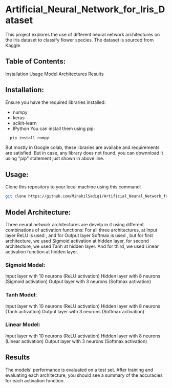 # Artificial_Neural_Network_for_Iris_Dataset
This project explores the use of different neural network architectures on the Iris dataset to classify flower species. The dataset is sourced from Kaggle.

## Table of Contents:
Installation
Usage
Model Architectures
Results

## Installation:
Ensure you have the required libraries installed:
* numpy
* keras
* scikit-learn
* IPython
You can install them using pip:
```bash
  pip install numpy
```
But mostly in Google colab, these libraries are availabe and requirements are satisfied. But in case, any library does not found, you can downnload it using "pip" statement just shown in above line.

## Usage:
Clone this repository to your local machine using this command: 
```bash
git clone https://github.com/MinahilSadiq1/Artificial_Neural_Network_for_Iris_Dataset.git
```

## Model Architecture:
Three neural network architectures are develp in it using different combinations of activation functions:
For all three architectures, at Input layer ReLU is used , and for Output layer Softmax is used , but for first architecture, we used Sigmoid activation at hidden layer, for second architecture, we used Tanh at hidden layer. And for third, we used Linear activation function at hidden layer.

### Sigmoid Model:
Input layer with 10 neurons (ReLU activation)
Hidden layer with 8 neurons (Sigmoid activation)
Output layer with 3 neurons (Softmax activation)

### Tanh Model:
Input layer with 10 neurons (ReLU activation)
Hidden layer with 8 neurons (Tanh activation)
Output layer with 3 neurons (Softmax activation)

### Linear Model:
Input layer with 10 neurons (ReLU activation)
Hidden layer with 8 neurons (Linear activation)
Output layer with 3 neurons (Softmax activation)

## Results
The models' performance is evaluated on a test set. After training and evaluating each architecture, you should see a summary of the accuracies for each activation function.
